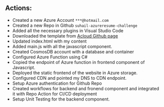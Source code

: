 ## Actions: 

* Created a new Azure Account `***@hotmail.com`
* Created a new Repo in Github `suhail-azureresume-challenge`
* Added all the necessary plugins in Visual Studio Code
* Downloaded the template from [Acloud Github page](https://github.com/ACloudGuru-Resources/acg-project-azure-resume-starter)
* Updated index.html with my content
* Added main.js with all the javascript component. 
* Created CosmosDB account with a database and container
* Configured Azure Function using C#
* Copied the endpoint of Azure function in frontend component of Javascript. 
* Deployed the static frontend of the website in Azure storage. 
* Configured CDN and pointed my DNS to CDN endpoint.
* Setup Azure authentication for Github Repo
* Created workflows for backend and fronend component and integrated it with Repo Action for CI/CD deployment
* Setup Unit Testing for the backend component.
